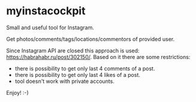 # myinstacockpit
Small and useful tool for Instagram.

Get photos/comments/tags/locations/commentors of provided user.

Since Instagram API are closed this approach is used: https://habrahabr.ru/post/302150/.
Based on it there are some restrictions:
  - there is possibility to get only last 4 comments of a post.
  - there is possibility to get only last 4 likes of a post.
  - tool doesn't work with private accounts.

Enjoy! :-)
